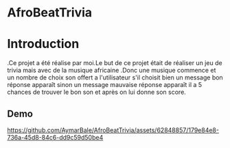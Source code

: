 # AfroBeatTrivia
<h1>Introduction</h1>
<p> .Ce projet a été réalise par moi.Le but de ce projet était de réaliser un jeu de trivia mais avec de la musique africaine .Donc une musique commence et un nombre de choix son offert a l'utilisateur s'il choisit bien un message bon réponse apparaît sinon un message mauvaise réponse apparaît il a 5 chances de trouver le bon son et après on lui donne son score.</p>
<h2>Demo</h2>


https://github.com/AymarBale/AfroBeatTrivia/assets/62848857/179e84e8-736a-45d8-84c6-dd9c59d50be4

